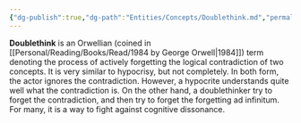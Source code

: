 ```yaml
---
{"dg-publish":true,"dg-path":"Entities/Concepts/Doublethink.md","permalink":"/entities/concepts/doublethink/","title":"Doublethink","tags":["concept","concept/psychology","concept/orwellian"]}
---
```



**Doublethink** is an Orwellian (coined in [[Personal/Reading/Books/Read/1984 by George Orwell\|1984]]) term denoting the process of actively forgetting the logical contradiction of two concepts. It is very similar to hypocrisy, but not completely. In both form, the actor ignores the contradiction. However, a hypocrite understands quite well what the contradiction is. On the other hand, a doublethinker try to forget the contradiction, and then try to forget the forgetting ad infinitum. For many, it is a way to fight against cognitive dissonance. 